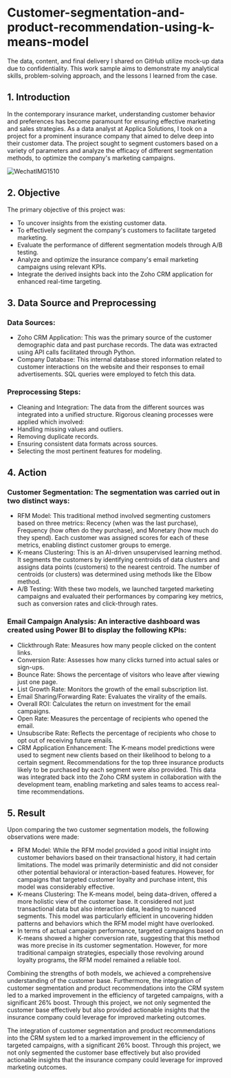 # Customer-segmentation-and-product-recommendation-using-k-means-model
The data, content, and final delivery I shared on GitHub utilize mock-up data due to confidentiality. This work sample aims to demonstrate my analytical skills, problem-solving approach, and the lessons I learned from the case.

## 1. Introduction
In the contemporary insurance market, understanding customer behavior and preferences has become paramount for ensuring effective marketing and sales strategies. As a data analyst at Applica Solutions, I took on a project for a prominent insurance company that aimed to delve deep into their customer data. The project sought to segment customers based on a variety of parameters and analyze the efficacy of different segmentation methods, to optimize the company's marketing campaigns.

![WechatIMG1510](https://github.com/Sarashang1/Customer-segmentation-and-product-recommendation-using-k-means-model/assets/115900641/8c7b0721-0b51-47a6-b269-d1e317b2e97e)


## 2. Objective
The primary objective of this project was:

- To uncover insights from the existing customer data.
- To effectively segment the company's customers to facilitate targeted marketing.
- Evaluate the performance of different segmentation models through A/B testing.
- Analyze and optimize the insurance company's email marketing campaigns using relevant KPIs.
- Integrate the derived insights back into the Zoho CRM application for enhanced real-time targeting.

## 3. Data Source and Preprocessing

### Data Sources:
- Zoho CRM Application: This was the primary source of the customer demographic data and past purchase records. The data was extracted using API calls facilitated through Python.
- Company Database: This internal database stored information related to customer interactions on the website and their responses to email advertisements. SQL queries were employed to fetch this data.

### Preprocessing Steps:
- Cleaning and Integration: The data from the different sources was integrated into a unified structure. Rigorous cleaning processes were applied which involved:
- Handling missing values and outliers.
- Removing duplicate records.
- Ensuring consistent data formats across sources.
- Selecting the most pertinent features for modeling.
  
## 4. Action

### Customer Segmentation: The segmentation was carried out in two distinct ways:
- RFM Model: This traditional method involved segmenting customers based on three metrics: Recency (when was the last purchase), Frequency (how often do they purchase), and Monetary (how much do they spend). Each customer was assigned scores for each of these metrics, enabling distinct customer groups to emerge.
- K-means Clustering: This is an AI-driven unsupervised learning method. It segments the customers by identifying centroids of data clusters and assigns data points (customers) to the nearest centroid. The number of centroids (or clusters) was determined using methods like the Elbow method.
- A/B Testing: With these two models, we launched targeted marketing campaigns and evaluated their performances by comparing key metrics, such as conversion rates and click-through rates.

### Email Campaign Analysis: An interactive dashboard was created using Power BI to display the following KPIs:
- Clickthrough Rate: Measures how many people clicked on the content links.
- Conversion Rate: Assesses how many clicks turned into actual sales or sign-ups.
- Bounce Rate: Shows the percentage of visitors who leave after viewing just one page.
- List Growth Rate: Monitors the growth of the email subscription list.
- Email Sharing/Forwarding Rate: Evaluates the virality of the emails.
- Overall ROI: Calculates the return on investment for the email campaigns.
- Open Rate: Measures the percentage of recipients who opened the email.
- Unsubscribe Rate: Reflects the percentage of recipients who chose to opt out of receiving future emails.
- CRM Application Enhancement: The K-means model predictions were used to segment new clients based on their likelihood to belong to a certain segment. Recommendations for the top three insurance products likely to be purchased by each segment were also provided. This data was integrated back into the Zoho CRM system in collaboration with the development team, enabling marketing and sales teams to access real-time recommendations.

## 5. Result
Upon comparing the two customer segmentation models, the following observations were made:
- RFM Model: While the RFM model provided a good initial insight into customer behaviors based on their transactional history, it had certain limitations. The model was primarily deterministic and did not consider other potential behavioral or interaction-based features. However, for campaigns that targeted customer loyalty and purchase intent, this model was considerably effective.
- K-means Clustering: The K-means model, being data-driven, offered a more holistic view of the customer base. It considered not just transactional data but also interaction data, leading to nuanced segments. This model was particularly efficient in uncovering hidden patterns and behaviors which the RFM model might have overlooked.
- In terms of actual campaign performance, targeted campaigns based on K-means showed a higher conversion rate, suggesting that this method was more precise in its customer segmentation. However, for more traditional campaign strategies, especially those revolving around loyalty programs, the RFM model remained a reliable tool.

Combining the strengths of both models, we achieved a comprehensive understanding of the customer base. Furthermore, the integration of customer segmentation and product recommendations into the CRM system led to a marked improvement in the efficiency of targeted campaigns, with a significant 26% boost. Through this project, we not only segmented the customer base effectively but also provided actionable insights that the insurance company could leverage for improved marketing outcomes.

The integration of customer segmentation and product recommendations into the CRM system led to a marked improvement in the efficiency of targeted campaigns, with a significant 26% boost. Through this project, we not only segmented the customer base effectively but also provided actionable insights that the insurance company could leverage for improved marketing outcomes.
